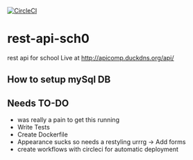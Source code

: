 [![CircleCI](https://circleci.com/gh/lona9a/rest-api-sch0.svg?style=shield)](https://circleci.com/gh/lona9a/rest-api-sch0)

# rest-api-sch0

rest api for school
Live at http://apicomp.duckdns.org/api/


## How to setup mySql DB
    


## Needs TO-DO
   - was really a pain to  get this running
   - Write Tests
   - Create Dockerfile
   - Appearance sucks so needs a restyling urrrg -> Add forms
   - create workflows with circleci for automatic deployment
